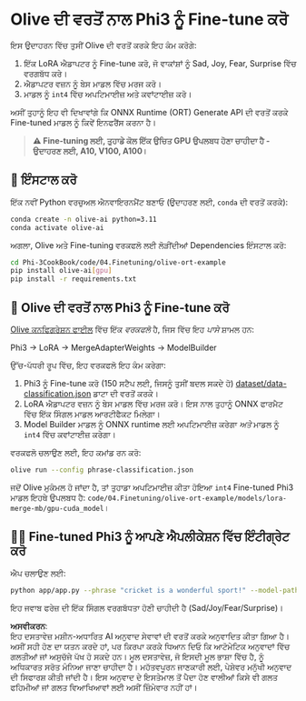 # Olive ਦੀ ਵਰਤੋਂ ਨਾਲ Phi3 ਨੂੰ Fine-tune ਕਰੋ

ਇਸ ਉਦਾਹਰਨ ਵਿੱਚ ਤੁਸੀਂ Olive ਦੀ ਵਰਤੋਂ ਕਰਕੇ ਇਹ ਕੰਮ ਕਰੋਗੇ:

1. ਇੱਕ LoRA ਐਡਾਪਟਰ ਨੂੰ Fine-tune ਕਰੋ, ਜੋ ਵਾਕਾਂਸ਼ਾਂ ਨੂੰ Sad, Joy, Fear, Surprise ਵਿੱਚ ਵਰਗਬੱਧ ਕਰੇ।
1. ਐਡਾਪਟਰ ਵਜ਼ਨ ਨੂੰ ਬੇਸ ਮਾਡਲ ਵਿੱਚ ਮਰਜ ਕਰੋ।
1. ਮਾਡਲ ਨੂੰ `int4` ਵਿੱਚ ਅਪਟਿਮਾਈਜ਼ ਅਤੇ ਕਵਾਂਟਾਈਜ਼ ਕਰੋ।

ਅਸੀਂ ਤੁਹਾਨੂੰ ਇਹ ਵੀ ਦਿਖਾਵਾਂਗੇ ਕਿ ONNX Runtime (ORT) Generate API ਦੀ ਵਰਤੋਂ ਕਰਕੇ Fine-tuned ਮਾਡਲ ਨੂੰ ਕਿਵੇਂ ਇਨਫਰੈਂਸ ਕਰਨਾ ਹੈ।

> **⚠️ Fine-tuning ਲਈ, ਤੁਹਾਡੇ ਕੋਲ ਇੱਕ ਉਚਿਤ GPU ਉਪਲਬਧ ਹੋਣਾ ਚਾਹੀਦਾ ਹੈ - ਉਦਾਹਰਣ ਲਈ, A10, V100, A100।**

## 💾 ਇੰਸਟਾਲ ਕਰੋ

ਇੱਕ ਨਵੀਂ Python ਵਰਚੁਅਲ ਐਨਵਾਇਰਨਮੈਂਟ ਬਣਾਓ (ਉਦਾਹਰਣ ਲਈ, `conda` ਦੀ ਵਰਤੋਂ ਕਰਕੇ):

```bash
conda create -n olive-ai python=3.11
conda activate olive-ai
```

ਅਗਲਾ, Olive ਅਤੇ Fine-tuning ਵਰਕਫਲੋ ਲਈ ਲੋੜੀਂਦੀਆਂ Dependencies ਇੰਸਟਾਲ ਕਰੋ:

```bash
cd Phi-3CookBook/code/04.Finetuning/olive-ort-example
pip install olive-ai[gpu]
pip install -r requirements.txt
```

## 🧪 Olive ਦੀ ਵਰਤੋਂ ਨਾਲ Phi3 ਨੂੰ Fine-tune ਕਰੋ
[Olive ਕਨਫਿਗਰੇਸ਼ਨ ਫਾਈਲ](../../../../../code/03.Finetuning/olive-ort-example/phrase-classification.json) ਵਿੱਚ ਇੱਕ *ਵਰਕਫਲੋ* ਹੈ, ਜਿਸ ਵਿੱਚ ਇਹ *ਪਾਸੇ* ਸ਼ਾਮਲ ਹਨ:

Phi3 -> LoRA -> MergeAdapterWeights -> ModelBuilder

ਉੱਚ-ਪੱਧਰੀ ਰੂਪ ਵਿੱਚ, ਇਹ ਵਰਕਫਲੋ ਇਹ ਕੰਮ ਕਰੇਗਾ:

1. Phi3 ਨੂੰ Fine-tune ਕਰੋ (150 ਸਟੈਪ ਲਈ, ਜਿਸਨੂੰ ਤੁਸੀਂ ਬਦਲ ਸਕਦੇ ਹੋ) [dataset/data-classification.json](../../../../../code/03.Finetuning/olive-ort-example/dataset/dataset-classification.json) ਡਾਟਾ ਦੀ ਵਰਤੋਂ ਕਰਕੇ।
1. LoRA ਐਡਾਪਟਰ ਵਜ਼ਨ ਨੂੰ ਬੇਸ ਮਾਡਲ ਵਿੱਚ ਮਰਜ ਕਰੋ। ਇਸ ਨਾਲ ਤੁਹਾਨੂੰ ONNX ਫਾਰਮੈਟ ਵਿੱਚ ਇੱਕ ਸਿੰਗਲ ਮਾਡਲ ਆਰਟੀਫੈਕਟ ਮਿਲੇਗਾ।
1. Model Builder ਮਾਡਲ ਨੂੰ ONNX runtime ਲਈ ਅਪਟਿਮਾਈਜ਼ ਕਰੇਗਾ *ਅਤੇ* ਮਾਡਲ ਨੂੰ `int4` ਵਿੱਚ ਕਵਾਂਟਾਈਜ਼ ਕਰੇਗਾ।

ਵਰਕਫਲੋ ਚਲਾਉਣ ਲਈ, ਇਹ ਕਮਾਂਡ ਰਨ ਕਰੋ:

```bash
olive run --config phrase-classification.json
```

ਜਦੋਂ Olive ਮੁਕੰਮਲ ਹੋ ਜਾਂਦਾ ਹੈ, ਤਾਂ ਤੁਹਾਡਾ ਅਪਟਿਮਾਈਜ਼ ਕੀਤਾ ਹੋਇਆ `int4` Fine-tuned Phi3 ਮਾਡਲ ਇਹਥੇ ਉਪਲਬਧ ਹੈ: `code/04.Finetuning/olive-ort-example/models/lora-merge-mb/gpu-cuda_model`।

## 🧑‍💻 Fine-tuned Phi3 ਨੂੰ ਆਪਣੇ ਐਪਲੀਕੇਸ਼ਨ ਵਿੱਚ ਇੰਟੀਗ੍ਰੇਟ ਕਰੋ

ਐਪ ਚਲਾਉਣ ਲਈ:

```bash
python app/app.py --phrase "cricket is a wonderful sport!" --model-path models/lora-merge-mb/gpu-cuda_model
```

ਇਹ ਜਵਾਬ ਫਰੇਜ਼ ਦੀ ਇੱਕ ਸਿੰਗਲ ਵਰਗਬੱਧਤਾ ਹੋਣੀ ਚਾਹੀਦੀ ਹੈ (Sad/Joy/Fear/Surprise)।

**ਅਸਵੀਕਰਨ**:  
ਇਹ ਦਸਤਾਵੇਜ਼ ਮਸ਼ੀਨ-ਅਧਾਰਿਤ AI ਅਨੁਵਾਦ ਸੇਵਾਵਾਂ ਦੀ ਵਰਤੋਂ ਕਰਕੇ ਅਨੁਵਾਦਿਤ ਕੀਤਾ ਗਿਆ ਹੈ। ਅਸੀਂ ਸਹੀ ਹੋਣ ਦਾ ਯਤਨ ਕਰਦੇ ਹਾਂ, ਪਰ ਕਿਰਪਾ ਕਰਕੇ ਧਿਆਨ ਦਿਓ ਕਿ ਆਟੋਮੇਟਿਕ ਅਨੁਵਾਦਾਂ ਵਿੱਚ ਗਲਤੀਆਂ ਜਾਂ ਅਸੁਚੱਜੇ ਪੱਖ ਹੋ ਸਕਦੇ ਹਨ। ਮੂਲ ਦਸਤਾਵੇਜ਼, ਜੋ ਇਸਦੀ ਮੂਲ ਭਾਸ਼ਾ ਵਿੱਚ ਹੈ, ਨੂੰ ਅਧਿਕਾਰਤ ਸਰੋਤ ਮੰਨਿਆ ਜਾਣਾ ਚਾਹੀਦਾ ਹੈ। ਮਹੱਤਵਪੂਰਨ ਜਾਣਕਾਰੀ ਲਈ, ਪੇਸ਼ੇਵਰ ਮਨੁੱਖੀ ਅਨੁਵਾਦ ਦੀ ਸਿਫਾਰਸ਼ ਕੀਤੀ ਜਾਂਦੀ ਹੈ। ਇਸ ਅਨੁਵਾਦ ਦੇ ਇਸਤੇਮਾਲ ਤੋਂ ਪੈਦਾ ਹੋਣ ਵਾਲੀਆਂ ਕਿਸੇ ਵੀ ਗਲਤ ਫਹਿਮੀਆਂ ਜਾਂ ਗਲਤ ਵਿਆਖਿਆਵਾਂ ਲਈ ਅਸੀਂ ਜ਼ਿੰਮੇਵਾਰ ਨਹੀਂ ਹਾਂ।